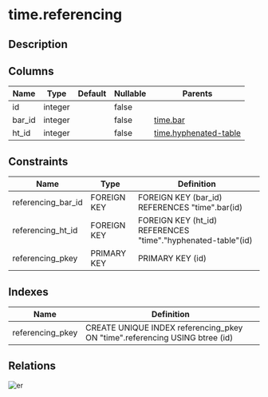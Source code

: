 # time.referencing

## Description

## Columns

| Name   | Type    | Default | Nullable | Parents                                           |
| ------ | ------- | ------- | -------- | ------------------------------------------------- |
| id     | integer |         | false    |                                                   |
| bar_id | integer |         | false    | [time.bar](time.bar.md)                           |
| ht_id  | integer |         | false    | [time.hyphenated-table](time.hyphenated-table.md) |

## Constraints

| Name               | Type        | Definition                                                   |
| ------------------ | ----------- | ------------------------------------------------------------ |
| referencing_bar_id | FOREIGN KEY | FOREIGN KEY (bar_id) REFERENCES "time".bar(id)               |
| referencing_ht_id  | FOREIGN KEY | FOREIGN KEY (ht_id) REFERENCES "time"."hyphenated-table"(id) |
| referencing_pkey   | PRIMARY KEY | PRIMARY KEY (id)                                             |

## Indexes

| Name             | Definition                                                                  |
| ---------------- | --------------------------------------------------------------------------- |
| referencing_pkey | CREATE UNIQUE INDEX referencing_pkey ON "time".referencing USING btree (id) |

## Relations

![er](time.referencing.svg)
